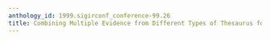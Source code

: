 ```yaml
---
anthology_id: 1999.sigirconf_conference-99.26
title: Combining Multiple Evidence from Different Types of Thesaurus for Query Expansion
---
```


